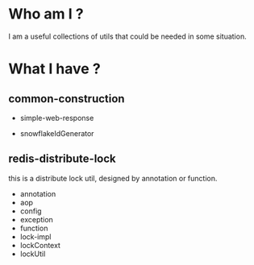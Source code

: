 # Who am I ?

I am a useful collections of utils that could be needed in some situation.

# What I have ?

## common-construction

* simple-web-response

* snowflakeIdGenerator

## redis-distribute-lock
this is a distribute lock util, designed by annotation or function.

* annotation
* aop
* config
* exception
* function
* lock-impl
* lockContext
* lockUtil


